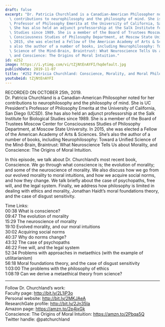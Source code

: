 ```yaml
---
draft: false
excerpt: "Dr. Patricia Churchland is a Canadian-American Philosopher noted for her\
  \ contributions to neurophilosophy and the philosophy of mind. She is UC President's\
  \ Professor of Philosophy Emerita at the University of California, San Diego (UCSD).\
  \ She has also held an adjunct professorship at the Salk Institute for Biological\
  \ Studies since 1989. She is a member of the Board of Trustees Moscow Center for\
  \ Consciousness Studies of Philosophy Department, at Moscow State University. In\
  \ 2015, she was elected a Fellow of the American Academy of Arts & Sciences. She\u2019\
  s also the author of a number of books, including Neurophilosophy: Toward a Unified\
  \ Science of the Mind-Brain, Braintrust: What Neuroscience Tells Us about Morality,\
  \ and Conscience: The Origins of Moral Intuition."
id: e252
image: https://i.ytimg.com/vi/tZjNtEnAYFI/hqdefault.jpg
publishDate: 2019-11-07
title: '#252 Patricia Churchland: Conscience, Morality, and Moral Philosophy'
youtubeid: tZjNtEnAYFI
---
```

RECORDED ON OCTOBER 25th, 2019.  
Dr. Patricia Churchland is a Canadian-American Philosopher noted for her contributions to neurophilosophy and the philosophy of mind. She is UC President's Professor of Philosophy Emerita at the University of California, San Diego (UCSD). She has also held an adjunct professorship at the Salk Institute for Biological Studies since 1989. She is a member of the Board of Trustees Moscow Center for Consciousness Studies of Philosophy Department, at Moscow State University. In 2015, she was elected a Fellow of the American Academy of Arts & Sciences. She’s also the author of a number of books, including Neurophilosophy: Toward a Unified Science of the Mind-Brain, Braintrust: What Neuroscience Tells Us about Morality, and Conscience: The Origins of Moral Intuition.

In this episode, we talk about Dr. Churchland’s most recent book, Conscience. We go through what conscience is; the evolution of morality; and some of the neuroscience of morality. We also discuss how we go from our evolved morality to moral intuitions, and how we acquire social norms, and how they change. We talk briefly about the case of psychopaths, free will, and the legal system. Finally, we address how philosophy is limited in dealing with ethics and morality, Jonathan Haidt’s moral foundations theory, and the case of disgust sensitivity.

Time Links:  
00:38  What is conscience?  
09:47  The evolution of morality   
15:29  The neuroscience of morality   
19:10  Evolved morality, and our moral intuitions   
30:02  Acquiring social norms  
40:37  Why do norms change?  
43:32  The case of psychopaths  
46:22  Free will, and the legal system  
52:34  Problems with approaches in metaethics (with the example of utilitarianism)  
56:18  Moral foundations theory, and the case of disgust sensitivity  
1:03:00  The problems with the philosophy of ethics  
1:08:19  Can we derive a metaethical theory from science?

---

Follow Dr. Churchland’s work:  
Faculty page: http://bit.ly/2L1iP3o  
Personal website: http://bit.ly/2MKJAeA  
ResearchGate profile: http://bit.ly/2Jn35Ia  
Amazon page: https://amzn.to/2p4jxGk  
Conscience: The Origins of Moral Intuition: https://amzn.to/2Pbqa5Q  
Twitter handle: @patchurchland
